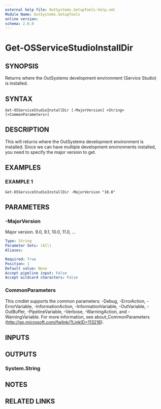 ```yaml
---
external help file: OutSystems.SetupTools-help.xml
Module Name: OutSystems.SetupTools
online version:
schema: 2.0.0
---
```


# Get-OSServiceStudioInstallDir

## SYNOPSIS
Returns where the OutSystems development environment (Service Studio) is installed.

## SYNTAX

```
Get-OSServiceStudioInstallDir [-MajorVersion] <String> [<CommonParameters>]
```

## DESCRIPTION
This will returns where the OutSystems development environment is installed.
Since we can have multiple development environments installed, you need to specify the major version to get.

## EXAMPLES

### EXAMPLE 1
```
Get-OSServiceStudioInstallDir -MajorVersion "10.0"
```

## PARAMETERS

### -MajorVersion
Major version.
9.0, 9.1, 10.0, 11.0, ...

```yaml
Type: String
Parameter Sets: (All)
Aliases:

Required: True
Position: 1
Default value: None
Accept pipeline input: False
Accept wildcard characters: False
```

### CommonParameters
This cmdlet supports the common parameters: -Debug, -ErrorAction, -ErrorVariable, -InformationAction, -InformationVariable, -OutVariable, -OutBuffer, -PipelineVariable, -Verbose, -WarningAction, and -WarningVariable.
For more information, see about_CommonParameters (http://go.microsoft.com/fwlink/?LinkID=113216).

## INPUTS

## OUTPUTS

### System.String
## NOTES

## RELATED LINKS
